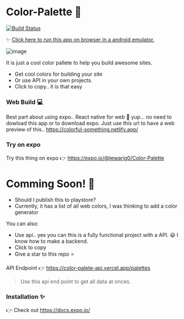 # Color-Palette :rainbow:
[![Build Status](https://travis-ci.org/joemccann/dillinger.svg?branch=master)](https://travis-ci.org/joemccann/dillinger)

:sparkles: <a href="https://appetize.io/app/bbpc5kjwn10v13gf8nphah3cpg"> Click here to run this app on browser in a android emulator.</a>

![image](https://storage.googleapis.com/replit/images/1601614995074_ae1669902125db9387d336a7b6f4e892.png)

It is just a cool color pallete to help you build awesome sites. 

  - Get cool colors for building your site
  - Or use API in your own projects.
  - Click to copy.. it is that easy
  
### Web Build :computer: 

Best part about using expo.. React native for web 🥳  yup... no need to dowload this app or to download expo. Just use this url to have a web preview of this.. 
https://colorful-something.netlify.app/

### Try on expo 
Try this thing on expo :point_right: https://expo.io/@tewarig0/Color-Palette


# Comming Soon! :partying_face: 

  - Should I publish this to playstore?
  - Currently, it has a list of all web colors, I was thinking to add a color generator

You can also:
  - Use api.. yes you can this is a fully functional project with a API. 😃 I know how to make a backend. 
  - Click to copy
  - Give a star to this repo :star: 

API Endpoint :point_right: https://color-palete-api.vercel.app/palettes

> Use this api end point to get all data at onces.






### Installation :sparkles:
:point_right: Check out https://docs.expo.io/



